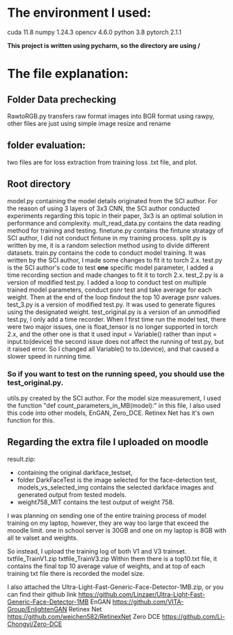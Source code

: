 # The environment I used:
cuda 11.8
numpy 1.24.3
opencv 4.6.0
python 3.8
pytorch 2.1.1

**This project is written using pycharm, so the directory are using /**

# The file explanation:
## Folder Data prechecking
RawtoRGB.py transfers raw format images into BGR format using rawpy, other files are just using simple image resize and rename


## folder evaluation:
two files are for loss extraction from training loss .txt file, and plot.

## Root directory
model.py containing the model details originated from the SCI author. For the reason of using 3 layers of 3x3 CNN, the SCI author conducted experiments regarding this topic in their paper, 3x3 is an optimal solution in performance and complexity.
mult_read_data.py contains the data reading method for training and testing.
finetune.py contains the fintune stratagy of SCI author, I did not conduct fintune in my training process.
split.py is written by me, it is a random selection method using to divide different datasets.
train.py contains the code to conduct model training. It was written by the SCI author, I made some changes to fit it to torch 2.x.
test.py is the SCI author's code to test **one** specific model parameter, I added a time recording section and made changes to fit it to torch 2.x.
test_2.py is a version of modified test.py. I added a loop to conduct test on multiple trained model parameters, conduct psnr test and take average for each weight. Then at the end of the loop findout the top 10 average psnr values.
test_3.py is a version of modified test.py. It was used to generate figures using the designated weight.
test_original.py is a version of an unmodified test.py, I only add a time recorder. When I first time run the model test, there were two major issues, one is float_tensor is no longer supported in torch 2.x, and the other one is that it used input = Variable() rather than input = input.to(device)
the second issue does not affect the running of test.py, but it raised error. So I changed all Variable() to to.(device), and that caused a slower speed in running time. 
### So if you want to test on the running speed, you should use the test_original.py. 
utils.py created by the SCI author. For the model size measurement, I used the function "def count_parameters_in_MB(model):" in this file, I also used this code into other models, EnGAN, Zero_DCE. Retinex Net has it's own function for this.


## Regarding the extra file I uploaded on moodle

result.zip:
  - containing the original darkface_testset,
  - folder DarkFaceTest is the image selected for the face-detection test, models_vs_selected_img contains the selected darkface images and generated output from tested models.
  - weight758_MIT contains the test output of weight 758.

I was planning on sending one of the entire training process of model training on my laptop, however, they are way too large that exceed the moodle limit. one in school server is 30GB and one on my laptop is 8GB with all te valset and weights.

So instead, I upload the training log of both V1 and V3 trainset.
txtfile_TrainV1.zip
txtfile_TrainV3.zip
Within them there is a top10.txt file, it contains the final top 10 average value of weights, and at top of each training txt file there is recorded the model size.

I also attached the Ultra-Light-Fast-Generic-Face-Detector-1MB.zip, or you can find their github link https://github.com/Linzaer/Ultra-Light-Fast-Generic-Face-Detector-1MB
EnGAN https://github.com/VITA-Group/EnlightenGAN
Retinex Net https://github.com/weichen582/RetinexNet
Zero DCE https://github.com/Li-Chongyi/Zero-DCE
